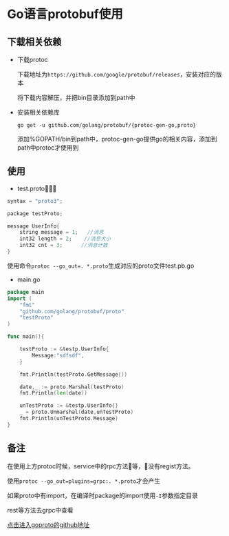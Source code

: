 # Go语言protobuf使用

## 下载相关依赖
- 下载protoc

    下载地址为`https://github.com/google/protobuf/releases`，安装对应的版本

    将下载内容解压，并把bin目录添加到path中

- 安装相关依赖库

    `go get -u github.com/golang/protobuf/{protoc-gen-go,proto}`

    添加%GOPATH/bin到path中，protoc-gen-go提供go的相关内容，添加到path中protoc才使用到

## 使用
- test.proto
```c++
syntax = "proto3";

package testProto;

message UserInfo{
    string message = 1;   //消息
    int32 length = 2;    //消息大小
    int32 cnt = 3;      //消息计数
}
```
使用命令`protoc --go_out=. *.proto`生成对应的proto文件test.pb.go

- main.go
```go
package main
import (
	"fmt"
	"github.com/golang/protobuf/proto"
	"testProto"
)

func main(){

	testProto := &testp.UserInfo{
		Message:"sdfsdf",
	}

	fmt.Println(testProto.GetMessage())

	date,_ := proto.Marshal(testProto)
	fmt.Println(len(date))

	unTestProto := &testp.UserInfo{}
	_ = proto.Unmarshal(date,unTestProto)
	fmt.Println(unTestProto.Message)
}
```

## 备注
在使用上方protoc时候，service中的rpc方法等，没有regist方法。

使用`protoc --go_out=plugins=grpc:. *.proto`才会产生

如果proto中有import，在编译时package的import使用`-I`参数指定目录

rest等方法去grpc中查看

[点击进入goproto的github地址](https://github.com/golang/protobuf)